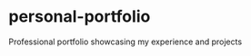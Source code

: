 # personal-portfolio
Professional portfolio showcasing my experience and projects

<!-- Working on this portfolio -->
